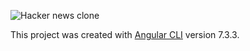 ![Hacker news clone](https://oraclefrontovikcom.files.wordpress.com/2019/11/angularhnclone.png)


This project was created with [Angular CLI](https://github.com/angular/angular-cli) version 7.3.3.
